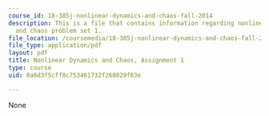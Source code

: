 ```yaml
---
course_id: 18-385j-nonlinear-dynamics-and-chaos-fall-2014
description: This is a file that contains information regarding nonlinear dynamics
  and chaos problem set 1.
file_location: /coursemedia/18-385j-nonlinear-dynamics-and-chaos-fall-2014/0a6d3f5cff8c753461732f268029f63e_MIT18_385JF14_Pset1.pdf
file_type: application/pdf
layout: pdf
title: Nonlinear Dynamics and Chaos, Assignment 1
type: course
uid: 0a6d3f5cff8c753461732f268029f63e

---
```

None